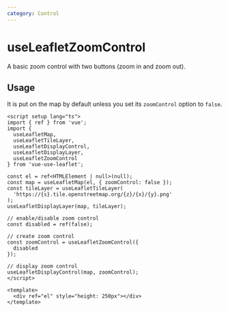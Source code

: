 ```yaml
---
category: Control
---
```


# useLeafletZoomControl

A basic zoom control with two buttons (zoom in and zoom out).

## Usage

It is put on the map by default unless you set its `zoomControl` option to `false`.

```vue
<script setup lang="ts">
import { ref } from 'vue';
import {
  useLeafletMap,
  useLeafletTileLayer,
  useLeafletDisplayControl,
  useLeafletDisplayLayer,
  useLeafletZoomControl
} from 'vue-use-leaflet';

const el = ref<HTMLElement | null>(null);
const map = useLeafletMap(el, { zoomControl: false });
const tileLayer = useLeafletTileLayer(
  'https://{s}.tile.openstreetmap.org/{z}/{x}/{y}.png'
);
useLeafletDisplayLayer(map, tileLayer);

// enable/disable zoom control
const disabled = ref(false);

// create zoom control
const zoomControl = useLeafletZoomControl({
  disabled
});

// display zoom control
useLeafletDisplayControl(map, zoomControl);
</script>

<template>
  <div ref="el" style="height: 250px"></div>
</template>
```
